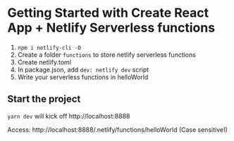 # Getting Started with Create React App + Netlify Serverless functions

1. `npm i netlify-cli -D`
2. Create a folder `functions` to store netlify serverless functions
3. Create netlify.toml
4. In package.json, add `dev: netlify dev` script
5. Write your serverless functions in helloWorld

## Start the project

`yarn dev` will kick off http://localhost:8888

Access: http://localhost:8888/.netlify/functions/helloWorld (Case sensitive!)
